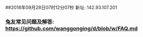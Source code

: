 ##2018年09月28日07时12分07秒 新址: 142.93.107.201
### 兔友常见问题及解答: https://github.com/wanggonging/d/blob/w/FAQ.md
